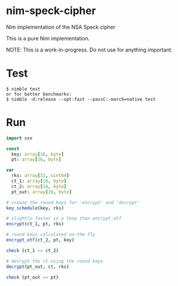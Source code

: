 # nim-speck-cipher
Nim implementation of the NSA Speck cipher

This is a pure Nim implementation.

NOTE: This is a work-in-progress. Do not use for anything important.

# Test
```
$ nimble test
or for better benchmarks:
$ nimble -d:release --opt:fast --passC:-march=native test
```

# Run
```nim
import xxx

const
  key: array[16, byte]
  pt: array[16, byte]

var
  rks: array[32, uint64]
  ct_1: array[16, byte]
  ct_2: array[16, byte]
  pt_out: array[16, byte]

# create the round keys for 'encrypt' and 'decrypt'
key_schedule(key, rks)

# slightly faster in a loop than encrypt_otf
encrypt(ct_1, pt, rks)

# round keys calculated on-the-fly
encrypt_otf(ct_2, pt, key)

check (ct_1 == ct_2)

# decrypt the ct using the round keys
decrypt(pt_out, ct, rks)

check (pt_out == pt)
```
